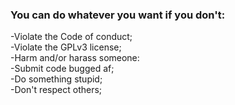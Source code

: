 <h3>You can do whatever you want if you don't:</h3>
-Violate the Code of conduct;
<br>
-Violate the GPLv3 license;
<br>
-Harm and/or harass someone:
<br>
-Submit code bugged af;
<br>
-Do something stupid;
<br>
-Don't respect others;
<br>
